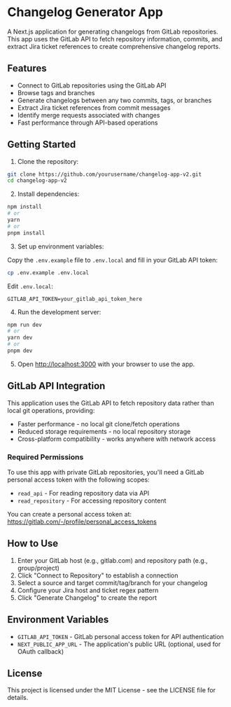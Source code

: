 # Changelog Generator App

A Next.js application for generating changelogs from GitLab repositories. This app uses the GitLab API to fetch repository information, commits, and extract Jira ticket references to create comprehensive changelog reports.

## Features

- Connect to GitLab repositories using the GitLab API
- Browse tags and branches 
- Generate changelogs between any two commits, tags, or branches
- Extract Jira ticket references from commit messages
- Identify merge requests associated with changes
- Fast performance through API-based operations

## Getting Started

1. Clone the repository:

```bash
git clone https://github.com/yourusername/changelog-app-v2.git
cd changelog-app-v2
```

2. Install dependencies:

```bash
npm install
# or
yarn
# or
pnpm install
```

3. Set up environment variables:

Copy the `.env.example` file to `.env.local` and fill in your GitLab API token:

```bash
cp .env.example .env.local
```

Edit `.env.local`:

```
GITLAB_API_TOKEN=your_gitlab_api_token_here
```

4. Run the development server:

```bash
npm run dev
# or
yarn dev
# or
pnpm dev
```

5. Open [http://localhost:3000](http://localhost:3000) with your browser to use the app.

## GitLab API Integration

This application uses the GitLab API to fetch repository data rather than local git operations, providing:

- Faster performance - no local git clone/fetch operations
- Reduced storage requirements - no local repository storage
- Cross-platform compatibility - works anywhere with network access

### Required Permissions

To use this app with private GitLab repositories, you'll need a GitLab personal access token with the following scopes:

- `read_api` - For reading repository data via API
- `read_repository` - For accessing repository content

You can create a personal access token at: https://gitlab.com/-/profile/personal_access_tokens

## How to Use

1. Enter your GitLab host (e.g., gitlab.com) and repository path (e.g., group/project)
2. Click "Connect to Repository" to establish a connection
3. Select a source and target commit/tag/branch for your changelog
4. Configure your Jira host and ticket regex pattern
5. Click "Generate Changelog" to create the report

## Environment Variables

- `GITLAB_API_TOKEN` - GitLab personal access token for API authentication
- `NEXT_PUBLIC_APP_URL` - The application's public URL (optional, used for OAuth callback)

## License

This project is licensed under the MIT License - see the LICENSE file for details.